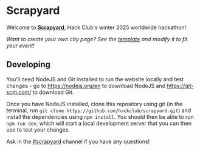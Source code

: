 # Scrapyard

Welcome to [**Scrapyard**](https://scrapyard.hackclub.com), Hack Club's winter 2025 worldwide hackathon!

_Want to create your own city page? See the [template](pages/example-city.js) and modify it to fit your event!_

## Developing

You'll need NodeJS and Git installed to run the website locally and test changes - go to https://nodejs.org/en to download NodeJS and https://git-scm.com/ to download Git.

Once you have NodeJS installed, clone this repository using git (in the terminal, run `git clone https://github.com/hackclub/scrapyard.git`) and install the dependencies using `npm install`. You should then be able to run `npm run dev`, which will start a local development server that you can then use to test your changes.

Ask in the [#scrapyard](https://hackclub.slack.com/archives/C0864GFN63X) channel if you have any questions!
